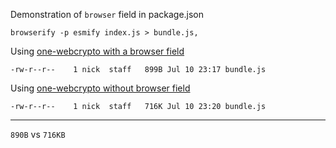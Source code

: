 Demonstration of `browser` field in package.json

```
browserify -p esmify index.js > bundle.js,
```

Using [one-webcrypto with a browser field](https://github.com/nichoth/one-webcrypto)
```
-rw-r--r--    1 nick  staff   899B Jul 10 23:17 bundle.js
```

Using [one-webcrypto without browser field](https://www.npmjs.com/package/one-webcrypto)

```
-rw-r--r--    1 nick  staff   716K Jul 10 23:20 bundle.js
```

---------------------------

`890B` vs `716KB`
